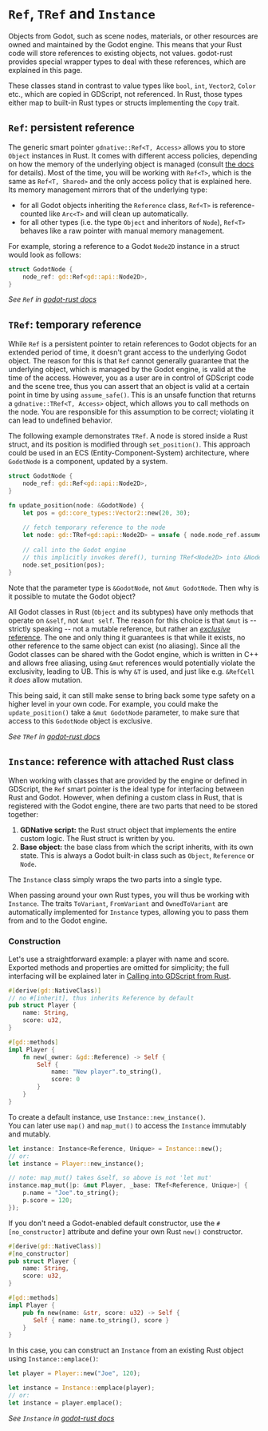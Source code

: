 # `Ref`, `TRef` and `Instance`

Objects from Godot, such as scene nodes, materials, or other resources are owned and maintained by the Godot engine. This means that your Rust code will store references to existing objects, not values. godot-rust provides special wrapper types to deal with these references, which are explained in this page.

These classes stand in contrast to value types like `bool`, `int`, `Vector2`, `Color` etc., which are copied in GDScript, not referenced. In Rust, those types either map to built-in Rust types or structs implementing the `Copy` trait.

## `Ref`: persistent reference

The generic smart pointer `gdnative::Ref<T, Access>` allows you to store `Object` instances in Rust. It comes with different access policies, depending on how the memory of the underlying object is managed (consult [the docs](https://docs.rs/gdnative/latest/gdnative/struct.Ref.html) for details). Most of the time, you will be working with `Ref<T>`, which is the same as `Ref<T, Shared>` and the only access policy that is explained here. Its memory management mirrors that of the underlying type:
* for all Godot objects inheriting the `Reference` class, `Ref<T>` is reference-counted like `Arc<T>` and will clean up automatically.
* for all other types (i.e. the type `Object` and inheritors of `Node`), `Ref<T>` behaves like a raw pointer with manual memory management.

For example, storing a reference to a Godot `Node2D` instance in a struct would look as follows:
```rust
struct GodotNode {
	node_ref: gd::Ref<gd::api::Node2D>,
}
```

_See `Ref` in
[godot-rust docs](https://docs.rs/gdnative/latest/gdnative/struct.Ref.html)_


## `TRef`: temporary reference

While `Ref` is a persistent pointer to retain references to Godot objects for an extended period of time, it doesn't grant access to the underlying Godot object. The reason for this is that `Ref` cannot generally guarantee that the underlying object, which is managed by the Godot engine, is valid at the time of the access. However, you as a user are in control of GDScript code and the scene tree, thus you can assert that an object is valid at a certain point in time by using `assume_safe()`. This is an unsafe function that returns a `gdnative::TRef<T, Access>` object, which allows you to call methods on the node. You are responsible for this assumption to be correct; violating it can lead to undefined behavior.

The following example demonstrates `TRef`. A node is stored inside a Rust struct, and its position is modified through `set_position()`. This approach could be used in an ECS (Entity-Component-System) architecture, where `GodotNode` is a component, updated by a system.
```rust
struct GodotNode {
    node_ref: gd::Ref<gd::api::Node2D>,
}

fn update_position(node: &GodotNode) {
    let pos = gd::core_types::Vector2::new(20, 30);
  
    // fetch temporary reference to the node
    let node: gd::TRef<gd::api::Node2D> = unsafe { node.node_ref.assume_safe() };
    
    // call into the Godot engine
    // this implicitly invokes deref(), turning TRef<Node2D> into &Node2D
    node.set_position(pos);
}
```
Note that the parameter type is `&GodotNode`, not `&mut GodotNode`. Then why is it possible to mutate the Godot object?

All Godot classes in Rust (`Object` and its subtypes) have only methods that operate on `&self`, not `&mut self`. The reason for this choice is that `&mut` is -- strictly speaking -- not a mutable reference, but rather an [_exclusive_ reference](https://docs.rs/dtolnay/latest/dtolnay/macro._02__reference_types.html). The one and only thing it guarantees is that while it exists, no other reference to the same object can exist (no aliasing). Since all the Godot classes can be shared with the Godot engine, which is written in C++ and allows free aliasing, using `&mut` references would potentially violate the exclusivity, leading to UB. This is why `&T` is used, and just like e.g. `&RefCell` it _does_ allow mutation.

This being said, it can still make sense to bring back some type safety on a higher level in your own code. For example, you could make the `update_position()` take a `&mut GodotNode` parameter, to make sure that access to this `GodotNode` object is exclusive.


_See `TRef` in
[godot-rust docs](https://docs.rs/gdnative/latest/gdnative/struct.TRef.html)_


## `Instance`: reference with attached Rust class

When working with classes that are provided by the engine or defined in GDScript, the `Ref` smart pointer is the ideal type for interfacing between Rust and Godot. However, when defining a custom class in Rust, that is registered with the Godot engine, there are two parts that need to be stored together:

1. **GDNative script:** the Rust struct object that implements the entire custom logic. The Rust struct is written by you.
1. **Base object:** the base class from which the script inherits, with its own state. This is always a Godot built-in class such as `Object`, `Reference` or `Node`.

The `Instance` class simply wraps the two parts into a single type.

When passing around your own Rust types, you will thus be working with `Instance`. The traits `ToVariant`, `FromVariant` and `OwnedToVariant` are automatically implemented for `Instance` types, allowing you to pass them from and to the Godot engine.


### Construction

Let's use a straightforward example: a player with name and score. Exported methods and properties are omitted for simplicity; the full interfacing will be explained later in [Calling into GDScript from Rust](../rust-binding/calling-gdscript.md).
```rust
#[derive(gd::NativeClass)]
// no #[inherit], thus inherits Reference by default
pub struct Player {
    name: String,
    score: u32,
}

#[gd::methods]
impl Player {
    fn new(_owner: &gd::Reference) -> Self {
        Self {
            name: "New player".to_string(),
            score: 0
        }
    }
}
```

To create a default instance, use `Instance::new_instance()`.  
You can later use `map()` and `map_mut()` to access the `Instance` immutably and mutably.

```rust
let instance: Instance<Reference, Unique> = Instance::new();
// or:
let instance = Player::new_instance();

// note: map_mut() takes &self, so above is not 'let mut'
instance.map_mut(|p: &mut Player, _base: TRef<Reference, Unique>| {
    p.name = "Joe".to_string();
    p.score = 120;
});
```

If you don't need a Godot-enabled default constructor, use the `#[no_constructor]` attribute and define your own Rust `new()` constructor.
```rust
#[derive(gd::NativeClass)]
#[no_constructor]
pub struct Player {
    name: String,
    score: u32,
}

#[gd::methods]
impl Player {
    pub fn new(name: &str, score: u32) -> Self {
       Self { name: name.to_string(), score }
    }
}
```

In this case, you can construct an `Instance` from an existing Rust object using `Instance::emplace()`:
```rust
let player = Player::new("Joe", 120);

let instance = Instance::emplace(player);
// or:
let instance = player.emplace();
```




_See `Instance` in
[godot-rust docs](https://docs.rs/gdnative/latest/gdnative/nativescript/struct.Instance.html)_

